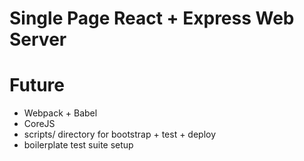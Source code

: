 # Single Page React + Express Web Server

# Future
* Webpack + Babel
* CoreJS
* scripts/ directory for bootstrap + test + deploy
* boilerplate test suite setup